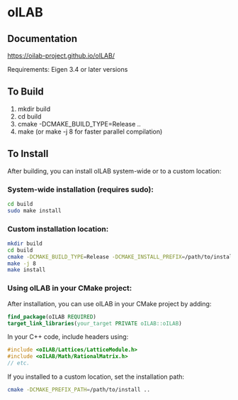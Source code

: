 # oILAB

Documentation
-------------
https://oilab-project.github.io/oILAB/


Requirements: Eigen 3.4 or later versions

To Build
--------

1) mkdir build
2) cd build
3) cmake -DCMAKE_BUILD_TYPE=Release ..
4) make (or make -j 8 for faster parallel compilation)

To Install
----------

After building, you can install oILAB system-wide or to a custom location:

### System-wide installation (requires sudo):
```bash
cd build
sudo make install
```

### Custom installation location:
```bash
mkdir build
cd build
cmake -DCMAKE_BUILD_TYPE=Release -DCMAKE_INSTALL_PREFIX=/path/to/install ..
make -j 8
make install
```

### Using oILAB in your CMake project:
After installation, you can use oILAB in your CMake project by adding:
```cmake
find_package(oILAB REQUIRED)
target_link_libraries(your_target PRIVATE oILAB::oILAB)
```

In your C++ code, include headers using:
```cpp
#include <oILAB/Lattices/LatticeModule.h>
#include <oILAB/Math/RationalMatrix.h>
// etc.
```

If you installed to a custom location, set the installation path:
```bash
cmake -DCMAKE_PREFIX_PATH=/path/to/install ..
```

